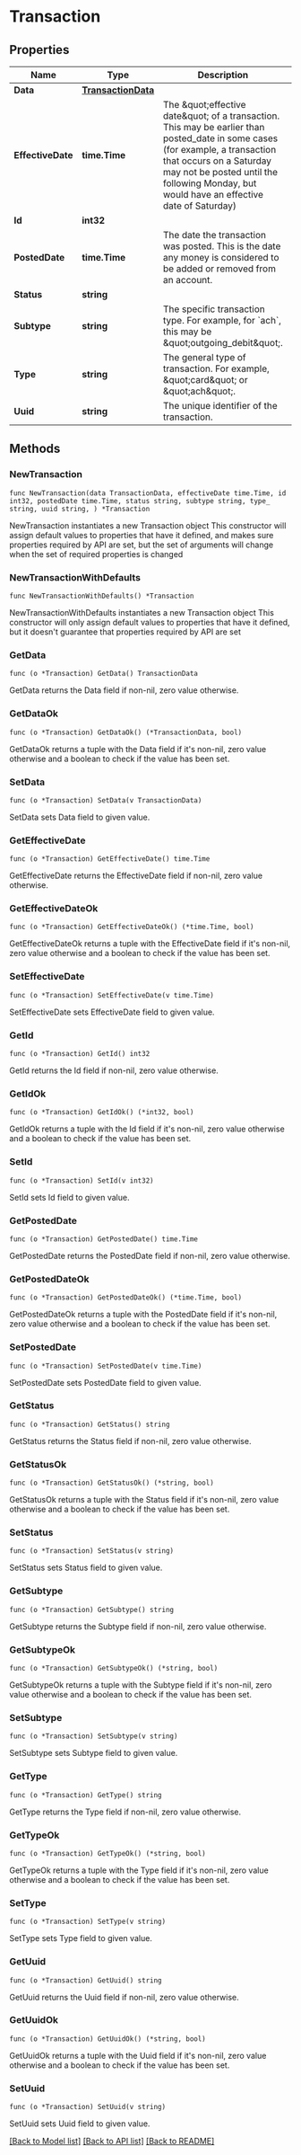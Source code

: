 # Transaction

## Properties

Name | Type | Description | Notes
------------ | ------------- | ------------- | -------------
**Data** | [**TransactionData**](TransactionData.md) |  | 
**EffectiveDate** | **time.Time** | The \&quot;effective date\&quot; of a transaction. This may be earlier than posted_date in some cases (for example, a transaction that occurs on a Saturday may not be posted until the following Monday, but would have an effective date of Saturday) | 
**Id** | **int32** |  | 
**PostedDate** | **time.Time** | The date the transaction was posted. This is the date any money is considered to be added or removed from an account. | 
**Status** | **string** |  | 
**Subtype** | **string** | The specific transaction type. For example, for &#x60;ach&#x60;, this may be \&quot;outgoing_debit\&quot;. | 
**Type** | **string** | The general type of transaction. For example, \&quot;card\&quot; or \&quot;ach\&quot;. | 
**Uuid** | **string** | The unique identifier of the transaction. | 

## Methods

### NewTransaction

`func NewTransaction(data TransactionData, effectiveDate time.Time, id int32, postedDate time.Time, status string, subtype string, type_ string, uuid string, ) *Transaction`

NewTransaction instantiates a new Transaction object
This constructor will assign default values to properties that have it defined,
and makes sure properties required by API are set, but the set of arguments
will change when the set of required properties is changed

### NewTransactionWithDefaults

`func NewTransactionWithDefaults() *Transaction`

NewTransactionWithDefaults instantiates a new Transaction object
This constructor will only assign default values to properties that have it defined,
but it doesn't guarantee that properties required by API are set

### GetData

`func (o *Transaction) GetData() TransactionData`

GetData returns the Data field if non-nil, zero value otherwise.

### GetDataOk

`func (o *Transaction) GetDataOk() (*TransactionData, bool)`

GetDataOk returns a tuple with the Data field if it's non-nil, zero value otherwise
and a boolean to check if the value has been set.

### SetData

`func (o *Transaction) SetData(v TransactionData)`

SetData sets Data field to given value.


### GetEffectiveDate

`func (o *Transaction) GetEffectiveDate() time.Time`

GetEffectiveDate returns the EffectiveDate field if non-nil, zero value otherwise.

### GetEffectiveDateOk

`func (o *Transaction) GetEffectiveDateOk() (*time.Time, bool)`

GetEffectiveDateOk returns a tuple with the EffectiveDate field if it's non-nil, zero value otherwise
and a boolean to check if the value has been set.

### SetEffectiveDate

`func (o *Transaction) SetEffectiveDate(v time.Time)`

SetEffectiveDate sets EffectiveDate field to given value.


### GetId

`func (o *Transaction) GetId() int32`

GetId returns the Id field if non-nil, zero value otherwise.

### GetIdOk

`func (o *Transaction) GetIdOk() (*int32, bool)`

GetIdOk returns a tuple with the Id field if it's non-nil, zero value otherwise
and a boolean to check if the value has been set.

### SetId

`func (o *Transaction) SetId(v int32)`

SetId sets Id field to given value.


### GetPostedDate

`func (o *Transaction) GetPostedDate() time.Time`

GetPostedDate returns the PostedDate field if non-nil, zero value otherwise.

### GetPostedDateOk

`func (o *Transaction) GetPostedDateOk() (*time.Time, bool)`

GetPostedDateOk returns a tuple with the PostedDate field if it's non-nil, zero value otherwise
and a boolean to check if the value has been set.

### SetPostedDate

`func (o *Transaction) SetPostedDate(v time.Time)`

SetPostedDate sets PostedDate field to given value.


### GetStatus

`func (o *Transaction) GetStatus() string`

GetStatus returns the Status field if non-nil, zero value otherwise.

### GetStatusOk

`func (o *Transaction) GetStatusOk() (*string, bool)`

GetStatusOk returns a tuple with the Status field if it's non-nil, zero value otherwise
and a boolean to check if the value has been set.

### SetStatus

`func (o *Transaction) SetStatus(v string)`

SetStatus sets Status field to given value.


### GetSubtype

`func (o *Transaction) GetSubtype() string`

GetSubtype returns the Subtype field if non-nil, zero value otherwise.

### GetSubtypeOk

`func (o *Transaction) GetSubtypeOk() (*string, bool)`

GetSubtypeOk returns a tuple with the Subtype field if it's non-nil, zero value otherwise
and a boolean to check if the value has been set.

### SetSubtype

`func (o *Transaction) SetSubtype(v string)`

SetSubtype sets Subtype field to given value.


### GetType

`func (o *Transaction) GetType() string`

GetType returns the Type field if non-nil, zero value otherwise.

### GetTypeOk

`func (o *Transaction) GetTypeOk() (*string, bool)`

GetTypeOk returns a tuple with the Type field if it's non-nil, zero value otherwise
and a boolean to check if the value has been set.

### SetType

`func (o *Transaction) SetType(v string)`

SetType sets Type field to given value.


### GetUuid

`func (o *Transaction) GetUuid() string`

GetUuid returns the Uuid field if non-nil, zero value otherwise.

### GetUuidOk

`func (o *Transaction) GetUuidOk() (*string, bool)`

GetUuidOk returns a tuple with the Uuid field if it's non-nil, zero value otherwise
and a boolean to check if the value has been set.

### SetUuid

`func (o *Transaction) SetUuid(v string)`

SetUuid sets Uuid field to given value.



[[Back to Model list]](../README.md#documentation-for-models) [[Back to API list]](../README.md#documentation-for-api-endpoints) [[Back to README]](../README.md)


